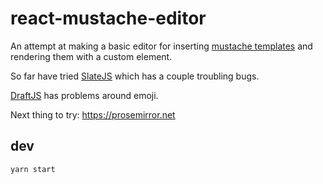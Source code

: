 # react-mustache-editor

An attempt at making a basic editor for inserting [mustache
templates](https://en.wikipedia.org/wiki/Mustache_%28template_system%29) and
rendering them with a custom element.

So far have tried [SlateJS](https://www.slatejs.org/examples/richtext) which
has a couple troubling bugs.

[DraftJS](https://draftjs.org) has problems around emoji.

Next thing to try: <https://prosemirror.net>

## dev

```shell
yarn start
```
